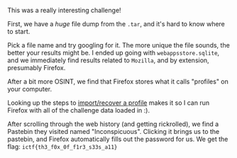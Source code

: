 
This was a really interesting challenge!

First, we have a _huge_ file dump from the `.tar`, and it's hard to know where to start.

Pick a file name and try googling for it. The more unique the file sounds, the better your results
might be. I ended up going with `webappsstore.sqlite`, and we immediately find results related to 
`Mozilla`, and by extension, presumably Firefox.

After a bit more OSINT, we find that Firefox stores what it calls "profiles" on your computer.

Looking up the steps to 
[import/recover a profile](https://support.mozilla.org/en-US/kb/back-and-restore-information-firefox-profiles)
makes it so I can run Firefox with all of the challenge data loaded in :). 

After scrolling through the web history (and getting rickrolled), we find a Pastebin they visited
named "Inconspicuous". Clicking it brings us to the pastebin, and Firefox automatically fills out 
the password for us. We get the flag: `ictf{th3_f0x_0f_f1r3_s33s_a11}`
